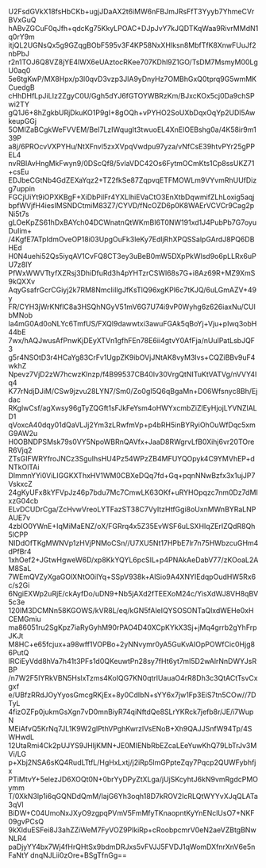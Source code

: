U2FsdGVkX18fsHbCKb+ugjJDaAX2t6iMW6nFBJmJRsFfT3Yyyb7YhmeCVrBVxGuQ
hABvZGCuF0qJfh+qdcKg75KkyLPOAC+DJpJvY7kJQDTKqWaa9RivrMMdN1q0rY9m
itjQL2UGNsQx5g9GZqgBObF595v3F4KP58NxXHIksn8MbfTfK8XnwFUuJf2nbPbJ
r2n1TOJ6Q8VZ8jYE4lWX6eUAztocRKee707KDhl9Z1GO/TsDM7MsmyM00LgU0aq0
5e6tgKwP/MX8Hpx/p3l0qvD3vzp3JlA9yDnyHz7OMBhGxQ0tprq9G5wmMKCuedgB
cHhDHfLpJiLIz2ZgyC0U/Ggh5dYJ6fGTOYWBRzKm/BJxcKOx5cj0Da9chSPwi2TY
gQ1J6+8hZgkbURjDkuKO1P9gI+8gOQh+vPYHO2SoUXbDqxOqYp2UDl5AwkeupGGj
5OMIZaBCgkWeFVVEM/BeI7LzIWqugIt3twuoEL4XnElOEBshg0a/4K58ir9m139P
a8j/6PROcvVXPYHu/NtXFnvl5zxXVpqVwdpu97yza/vNfCsE39htvPYr25gPPEL4
nvRBIAvHngMkFwyn9/0DScQf8/5vlaVDC42Os6FytmOCmKts1Cp8ssUKZ71+csEu
EDJbeCGtNb4GdZEXaYqz2+TZ2fkSe87ZqpvqETFMOWLm9VYvmRhUUfDizg7uppin
FGCjUiYt9iOPXKBgF+XiDbPilFr4YXLlhiEVaCtO3EnXtbDqwmifZLhLoxig5aqj
bpfWVjfH4iesIMSNDCtmiM83Z7/CYVD/fNcOZD6p0K8WAErVCVCr9Cag2pNi5t7s
gLOeKpZS61hDxBAYch04DCWnatnQtWKmBI6T0NW191xd1J4PubPb7G7oyuDuIim+
/4KgfE7ATpIdmOveOP18i03UpgOuFk3leKy7EdljRhXPQSSalpGArdJ8PQ6DBHEd
H0N4uehi52Qs5iyqAV1CvFQ8CT3ey3uBeB0mW5DXpPkWlsd9o6pLLRx6uPU7z8lY
PfWxWWVTtyfXZRsj3DhiDfuRd3h4pYHTzrCSWl68s7G+i8Az69R+MZ9XmS9kQXXv
AqyGsafrGcrCGiyj2k7RM8NmcIiIlgJfKsTlQ96xgKPl6c7tKJQ/6uLGmAZV+49y
FR/CYH3jWrKNflC8a3HSQhNGyV51mV6G7U74i9vP0Wyhg6z626iaxNu/CUlbMNob
la4mG0Ad0oNLYc6TmfUS/FXQl9dawwtxi3awuFGAk5qBoYj+Vju+pIwq3obH44bE
7wx/hAQJwusAfPnwKjDEyXTVn1gfhFEn78E6ii4gtvY0AfFja/nUulPatLsbJQF3
g5r4NSOtD3r4HCaYg83CrFv1UgpZK9ibOVjJNtAK8vyM3lvs+CQZiBBv9uF4wkhZ
Npevz7VjD2zW7hcwzKInzp/f4B99537CB40lv30VrgQtNITuKtVATVg/nVVY4Iq4
K77rNdjDJiM/CSw9jzvu28LYN7/Sm0/Zo0gI5Q6qBgaMn+D06Wfsnyc8Bh/Ejdac
RKglwCsf/agXwsy96gTyZQGft1sFJkFeYsm4oHWYxcmbZiZlEyHjojLYVNZlALD1
qVoxcA40dqy01dQaVLJj2Ym3zLRwfmVp+p4bRH5inBYRyiOhOuWfDqc5xmG9AW2u
H0OBNDPSMsk79s0VY5NpoWBRnQAVfx+JaaD8RWgrvLfB0Xihj6vr20TOreR6Vjq2
ZTsGIFWRYfroJNCz3SguIhsHU4Pz54WPzZB4MFUYQOpyk4C9YMVhEP+dNTkOlTAi
DImmnYYi0ViLIGGKXThxHV1WM0CBXeDQq7fd+Gq+pqnNNwBzfx3x1ujJP7VskxcZ
24gKyUFx8kYFVpJz46p7bdu7Mc7CmwLK63OKf+uRYHOpqzc7nm0Dz7dMIxzG04cb
ELvDCUDrCga/ZcHvwVreoLYTFazST38C7VyItzHtfGgi8oUxnMWnBYRaLNPAUE7v
4zbIO0YWnE+IqMiMaENZ/oX/FGRrq4x5Z35EvWSF6uLSXHIqZErIZQdR8Qh5lCPP
NIDdOfTKgMWNVp1zHVjPNMoCSn//U7XU5Nt17HPbE7lr7n75HWbzcuGHm4dPfBr4
1xhOef2+JGtwHgweW6D/xp8KkYQYL6pcSIL+p4PNAkAeDabV77/zKOoaL2AM8SaL
7WEmQVZyXgaGOlXNtO0iIYq+SSpV938k+AlSio9A4XNYIEdqpOudHW5Rx6c/s2Gi
6NgiEXWp2uRjE/ckAyfDo/uDN9+Nb5jAXd2fTEEXoM24c/YisXdWJ8VH8qBV5c3e
120IM3DCMNn58KGOWS/kVR8L/eq/kGN5fAleIQYSOSONTaQlxdWEHe0xHCEMGmiu
ma86051ru2SgKpz7iaRyGyhM90rPAO4D40XCpKYkX3Sj+jMq4grrb2gYhFrpJKJt
M8HC+e65fcjux+a98wff1VOPBo+2yNNvymr0yA5GuKvAIOpPOWfCic0Hjg86PutQ
lRCiEyVdd8hVa7h41t3PFs1d0QKeuwtPn28sy7fHt6yt7mI5D2wAlrNnDWYJsRBP
/n7W2F5IYRkVBN5HslxTzms4KoIQG7KN0qtrlUauaO4rR8Dh3c3QtACtTsvCxgxf
e/UBfzRRdJOyYyosGmcgRKjEx+8y0CdIbN+sYY6x7jw1Fp3EiS7tn5COw//7DTyL
4fizOZFp0jukmGsXgn7vD0mnBiyR74qiNftdQe8SLrYKRck7jefb8r/JE/i7WupN
MEiAfvQ5KrNq7JL1K9W2glPthVPghKwrzlVsENoB+Xh9QAJJSnfW94Tp/4SWHwdL
12UtaRmi4Ck2pUJYS9JHIjKMN+JE0MIENbRbEZcaLEeYuwKhQ79LbTrJv3MVi/LG
p+Xbj2NSA6sKQ4RudLTtfL/HgHxLxtj/j2iRp5lmGPpteZqy7Pqcp2QUWFybhfjx
PTiMtvY+5elezJD6XOQt0N+0brYyDPyZtXLga/jUjSKcyhtJ6kN9vmRgdcPMOymm
T/0XkN3lp1i6qGQNDdQmM/IajG6Yh3oqh18D7kROV2IcRLQtWYYvXJqQLATa3qVl
BiDW+C04UmoNxJXyO9zgpqPVmV5FmMfyTKnaopntKyYnENclUsO7+NKF09gvPCsQ
9kXlduESFei8J3ahZZiWeM7FyVOZ9PlkiRp+cRoobpcmrV0eN2aeVZBtgBNwNLR4
paDjyYY4bx7Wj4fHrQHtSx9bdmDRJxs5vFVJJ5FVDJ1qWomDXfnrXnV6e5nFaNtY
dnqNJLii0zOre+BSgTfnGg==
